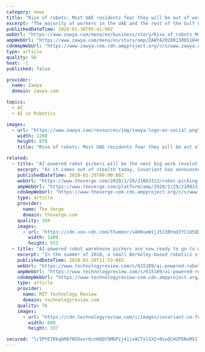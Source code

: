 ```yaml
---
category: news
title: "Rise of robots: Most UAE residents fear they will be out of work in ten years"
excerpt: "The majority of workers in the UAE and the rest of the Gulf Cooperation Council (GCC) states fear losing their jobs to robots, as companies are turning to machines to speed up production, a new research revealed. According to a PwC survey, 75 percent of UAE professionals believe that a growing adoption of artificial intelligence (AI ..."
publishedDateTime: 2020-01-30T05:41:00Z
webUrl: "https://www.zawya.com/mena/en/business/story/Rise_of_robots_Most_UAE_residents_fear_they_will_be_out_of_work_in_ten_years-ZAWYA20200130051846/"
ampWebUrl: "https://www.zawya.com/mena/en/story/amp/ZAWYA20200130051846/"
cdnAmpWebUrl: "https://www-zawya-com.cdn.ampproject.org/c/s/www.zawya.com/mena/en/story/amp/ZAWYA20200130051846/"
type: article
quality: 56
heat: -1
published: false

provider:
  name: Zawya
  domain: zawya.com

topics:
  - AI
  - AI in Robotics

images:
  - url: "https://www.zawya.com/resources/img/zawya-logo-en-social.png"
    width: 1200
    height: 878
    title: "Rise of robots: Most UAE residents fear they will be out of work in ten years"

related:
  - title: "AI-powered robot pickers will be the next big work revolution in warehouses"
    excerpt: "As it comes out of stealth today, Covariant has announced a raft of private backers, including some of the most high-profile names in AI research. They include Google’s head of AI, Jeff Dean; Facebook’s head of AI research, Yann LeCun, and one of the “godfathers of AI,” Geoffrey Hinton. As Abbeel says, the involvement of these ..."
    publishedDateTime: 2020-01-29T09:00:00Z
    webUrl: "https://www.theverge.com/2020/1/29/21083313/robot-picking-warehouses-logistics-ai-covariant-stealth"
    ampWebUrl: "https://www.theverge.com/platform/amp/2020/1/29/21083313/robot-picking-warehouses-logistics-ai-covariant-stealth"
    cdnAmpWebUrl: "https://www-theverge-com.cdn.ampproject.org/c/s/www.theverge.com/platform/amp/2020/1/29/21083313/robot-picking-warehouses-logistics-ai-covariant-stealth"
    type: article
    provider:
      name: The Verge
      domain: theverge.com
    quality: 104
    images:
      - url: "https://cdn.vox-cdn.com/thumbor/sAH8ueW1jJ5J3BYmdZYCiU5QDzQ=/0x1166:2412x2998/1400x933/filters:focal(24x1737:708x2421):no_upscale()/cdn.vox-cdn.com/uploads/chorus_image/image/66211274/A_Covariant_robot_at_a_KNAPP_powered_warehouse_Obeta_outside_Berlin_.0.jpg"
        width: 1400
        height: 933
  - title: "AI-powered robot warehouse pickers are now ready to go to work"
    excerpt: "In the summer of 2018, a small Berkeley-based robotics startup received a challenge. KNAPP, a major provider of warehouse logistics technologies, was on the hunt for a new AI-powered robotic arm that could pick as many types of items as possible. So every week, for eight weeks, it would send the startup a list of increasingly difficult items ..."
    publishedDateTime: 2020-01-29T11:53:00Z
    webUrl: "https://www.technologyreview.com/s/615109/ai-powered-robot-warehouse-pickers-are-now-ready-to-go-to-work/"
    ampWebUrl: "https://www.technologyreview.com/s/615109/ai-powered-robot-warehouse-pickers-are-now-ready-to-go-to-work/amp/"
    cdnAmpWebUrl: "https://www-technologyreview-com.cdn.ampproject.org/c/s/www.technologyreview.com/s/615109/ai-powered-robot-warehouse-pickers-are-now-ready-to-go-to-work/amp/"
    type: article
    provider:
      name: MIT Technology Review
      domain: technologyreview.com
    quality: 76
    images:
      - url: "https://cdn.technologyreview.com/i/images/covariant-co-founders-l-r-tianhao-zhang-rocky-duan-peter-chen-pieter-abbeel.jpg?sw=600&cx=0&cy=0&cw=2000&ch=1125"
        width: 600
        height: 337

secured: "l/IPYETRkqbM8fN5Davr0cnHQQY5MDPzj41jxACTxlSX2+0vuQCH2PENvMS1l+pwqXN3vZlX9ccD77Px8AbedAx6iVCJgb+C0fgKS/uNRcYHlDLzgh2YMbieh6g+8JgaGWnLLT1fqQ4d6+4afJrR0TBdMiaiReQ3Pudfygu+LTDBSgzxTvi5yAW4mNrnb9Vok0k7xE487FzVC6JCJRGRUHXaRpDHc7UPv3HSfYeGguEpusJiG6cqrhFc+RK4V0BBomtbhSLjvZTYDmmGqezNGWzE8bN/IA/8pPUvwtx110VJ6zLUsy+1lIkrRSouMBKZ;laJMqQjX0mE60Zh52aDjaw=="
---
```


